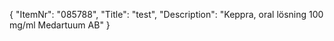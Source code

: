 {
  "ItemNr": "085788",
  "Title": "test",
  "Description": "Keppra, oral lösning 100 mg/ml Medartuum AB"
}